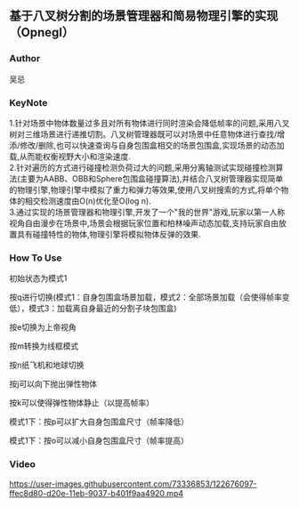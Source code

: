 ## 基于八叉树分割的场景管理器和简易物理引擎的实现（Opnegl）
### Author
吴忌 
### KeyNote  
1.针对场景中物体数量过多且对所有物体进行同时渲染会降低帧率的问题,采用八叉树对三维场景进行递推切割。八叉树管理器既可以对场景中任意物体进行查找/增添/修改/删除,也可以快速查询与自身包围盒相交的场景包围盒,实现场景的动态加载,从而能权衡视野大小和渲染速度.  
2.针对遍历的方式进行碰撞检测负荷过大的问题,采用分离轴测试实现碰撞检测算法(主要为AABB、OBB和Sphere包围盒碰撞算法),并结合八叉树管理器实现简单的物理引擎,物理引擎中模拟了重力和弹力等效果,使用八叉树搜索的方式,将单个物体的相交检测速度由O(n)优化至O(log n).    
3.通过实现的场景管理器和物理引擎,开发了一个"我的世界"游戏,玩家以第一人称视角自由漫步在场景中,场景会根据玩家位置和柏林噪声动态加载,支持玩家自由放置具有碰撞特性的物体,物理引擎将模拟物体反弹的效果.  
### How To Use
初始状态为模式1

按q进行切换(模式1：自身包围盒场景加载，模式2：全部场景加载（会使得帧率变低），模式3：加载离自身最近的分割子块包围盒)

按e切换为上帝视角

按m转换为线框模式

按n纸飞机和地球切换

按j可以向下抛出弹性物体

按k可以使得弹性物体静止（以提高帧率）

模式1下：按p可以扩大自身包围盒尺寸（帧率降低）

模式1下：按o可以减小自身包围盒尺寸（帧率提高）
### Video
https://user-images.githubusercontent.com/73336853/122676097-ffec8d80-d20e-11eb-9037-b401f9aa4920.mp4
